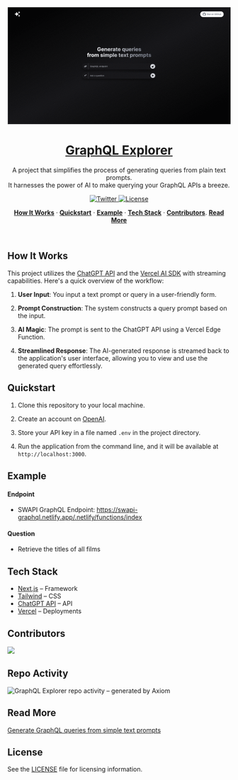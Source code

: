 <a href="https://graphqlexplorer.vercel.app">
  <img alt="https://graphqlexplorer.vercel.app" src="https://github.com/geobde/graphqlexplorer/blob/main/explorer.gif">
  <h1 align="center">GraphQL Explorer</h1>
</a>

<p align="center">
  A project that simplifies the process of generating queries from plain text prompts. <br />It harnesses the power of AI to make querying your GraphQL APIs a breeze.
</p>

<p align="center">
  <a href="https://twitter.com/geobde/status/1715527036846973048">
    <img src="https://img.shields.io/twitter/follow/geobde?style=flat&label=%40dubdotco&logo=twitter&color=0bf&logoColor=fff" alt="Twitter" />
  </a>
  <a href="https://github.com/geobde/graphqlexplorer/blob/main/LICENSE">
    <img src="https://img.shields.io/github/license/geobde/graphqlexplorer?label=license&logo=github&color=f80&logoColor=fff" alt="License" />
  </a>
</p>

<p align="center">
  <a href="#how-it-works"><strong>How It Works</strong></a> ·
  <a href="#quickstart"><strong>Quickstart</strong></a> ·
  <a href="#example"><strong>Example</strong></a> ·
  <a href="#tech-stack"><strong>Tech Stack</strong></a> ·
  <a href="#contributors"><strong>Contributors</strong></a>.
  <a href="#read-more"><strong>Read More</strong></a>

</p>
<br/>

## How It Works

This project utilizes the [ChatGPT API](https://openai.com/api/) and the [Vercel AI SDK](https://sdk.vercel.ai/docs) with streaming capabilities. Here's a quick overview of the workflow:

1. **User Input**: You input a text prompt or query in a user-friendly form.

2. **Prompt Construction**: The system constructs a query prompt based on the input.

3. **AI Magic**: The prompt is sent to the ChatGPT API using a Vercel Edge Function.

4. **Streamlined Response**: The AI-generated response is streamed back to the application's user interface, allowing you to view and use the generated query effortlessly.

## Quickstart

1. Clone this repository to your local machine.

2. Create an account on [OpenAI](https://beta.openai.com/account/api-keys).

3. Store your API key in a file named `.env` in the project directory.

4. Run the application from the command line, and it will be available at `http://localhost:3000`.

## Example

#### Endpoint

- SWAPI GraphQL Endpoint: https://swapi-graphql.netlify.app/.netlify/functions/index

#### Question

- Retrieve the titles of all films

## Tech Stack

- [Next.js](https://nextjs.org/) – Framework
- [Tailwind](https://tailwindcss.com/) – CSS
- [ChatGPT API](https://openai.com/api/) – API
- [Vercel](https://vercel.com/) – Deployments

## Contributors

<a href="https://github.com/geobde/graphqlexplorer/graphs/contributors">
  <img src="https://contrib.rocks/image?repo=geobde/graphqlexplorer&max=400&columns=20" />
</a>

## Repo Activity

![GraphQL Explorer repo activity – generated by Axiom](https://repobeats.axiom.co/api/embed/c4b64b729cbd70f2500b9badac7fdd825ef48f33.svg "Repobeats analytics image")

## Read More

[Generate GraphQL queries from simple text prompts](https://medium.com/@geobde/generate-graphql-queries-from-simple-text-prompts-d276912d6a60)

## License

See the [LICENSE](./LICENSE) file for licensing information.
